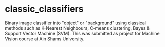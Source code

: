# classic_classifiers
Binary image classifier into "object" or "background" using classical methods such as K-Nearest Neighbours, C-means clustering, Bayes &amp; Support Vector Machine (SVM). This was submitted as project for Machine Vision course at Ain Shams University.
